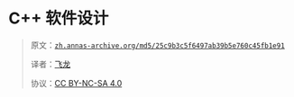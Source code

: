 # C++ 软件设计

> 原文：[`zh.annas-archive.org/md5/25c9b3c5f6497ab39b5e760c45fb1e91`](https://zh.annas-archive.org/md5/25c9b3c5f6497ab39b5e760c45fb1e91)
> 
> 译者：[飞龙](https://github.com/wizardforcel)
> 
> 协议：[CC BY-NC-SA 4.0](http://creativecommons.org/licenses/by-nc-sa/4.0/)